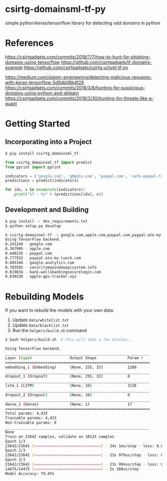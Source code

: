 # csirtg-domainsml-tf-py
simple python/keras/tensorflow library for detecting odd domains in python

# References

https://csirtgadgets.com/commits/2018/7/7/how-to-hunt-for-phishing-domains-using-tensorflow
https://github.com/csirtgadgets/tf-domains-example
https://github.com/csirtgadgets/csirtg-urlsml-tf-py

https://medium.com/slalom-engineering/detecting-malicious-requests-with-keras-tensorflow-5d5db06b4f28
https://csirtgadgets.com/commits/2018/3/8/hunting-for-suspicious-domains-using-python-and-sklearn
https://csirtgadgets.com/commits/2018/3/30/hunting-for-threats-like-a-quant

# Getting Started

## Incorporating into a Project

```bash
$ pip install csirtg_domainsml_tf
```

```python
from csirtg_domainsml_tf import predict
from pprint import pprint

indicators = ['google.com', 'g0gole.com', 'paypal.com', 'safe-paypal-trustme.com']
predictions = predict(indicators)

for idx, v in enumerate(indicators):
    print("%f - %s" % (predictions[idx], v))
```


## Development and Building
```bash
$ pip install -r dev_requirements.txt
$ python setup.py develop

$ csirtg-domainsml-tf -i google.com,apple.com,paypal.com,paypal-ate-my-lunch.com,google-analytics.com,securitymywindowspcsystem.info,bank.wellsbankingsecurelogin.com,apple-gps-tracker.xyz
Using TensorFlow backend.
0.241244 - google.com
0.307995 - apple.com
0.448235 - paypal.com
0.777552 - paypal-ate-my-lunch.com
0.605344 - google-analytics.com
0.783592 - securitymywindowspcsystem.info
0.819034 - bank.wellsbankingsecurelogin.com
0.838330 - apple-gps-tracker.xyz
```

# Rebuilding Models

If you want to rebuild the models with your own data:

1. Update `data/whitelist.txt`
1. Update `data/blacklist.txt`
1. Run the `helpers/build.sh` command

```bash
$ bash helpers/build.sh  # this will take a few minutes...

Using TensorFlow backend.
_________________________________________________________________
Layer (type)                 Output Shape              Param #
=================================================================
embedding_1 (Embedding)      (None, 255, 32)           1280
_________________________________________________________________
dropout_1 (Dropout)          (None, 255, 32)           0
_________________________________________________________________
lstm_1 (LSTM)                (None, 16)                3136
_________________________________________________________________
dropout_2 (Dropout)          (None, 16)                0
_________________________________________________________________
dense_1 (Dense)              (None, 1)                 17
=================================================================
Total params: 4,433
Trainable params: 4,433
Non-trainable params: 0
_________________________________________________________________
None
Train on 23642 samples, validate on 10133 samples
Epoch 1/3
23642/23642 [==============================] - 24s 1ms/step - loss: 0.6750 - acc: 0.6192 - val_loss: 0.6328 - val_acc: 0.6762
Epoch 2/3
23642/23642 [==============================] - 23s 979us/step - loss: 0.6067 - acc: 0.6824 - val_loss: 0.5474 - val_acc: 0.7369
Epoch 3/3
23642/23642 [==============================] - 23s 994us/step - loss: 0.5451 - acc: 0.7392 - val_loss: 0.4626 - val_acc: 0.7958
14475/14475 [==============================] - 2s 168us/step
Model Accuracy: 79.45%

```
